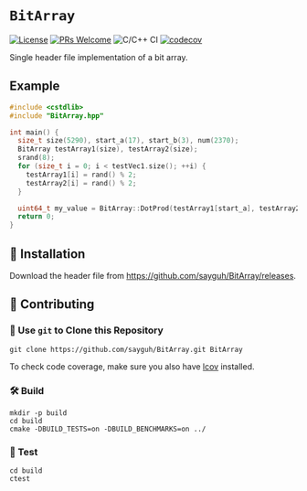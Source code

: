 `BitArray`
==========

[![License](https://img.shields.io/badge/License-Apache%202.0-blue.svg)](https://opensource.org/licenses/Apache-2.0)
[![PRs Welcome](https://img.shields.io/badge/PRs-welcome-brightgreen.svg)](.github/CONTRIBUTING.md#pull-requests)
![C/C++ CI](https://github.com/sayguh/BitArray/workflows/C/C++%20CI/badge.svg)
[![codecov](https://codecov.io/gh/sayguh/BitArray/branch/develop/graph/badge.svg?token=3QO0OXSUW6)](https://codecov.io/gh/sayguh/BitArray)

Single header file implementation of a bit array.

## Example

```c++
#include <cstdlib>
#include "BitArray.hpp"

int main() {
  size_t size(5290), start_a(17), start_b(3), num(2370);
  BitArray testArray1(size), testArray2(size);
  srand(8);
  for (size_t i = 0; i < testVec1.size(); ++i) {
    testArray1[i] = rand() % 2;
    testArray2[i] = rand() % 2;
  }

  uint64_t my_value = BitArray::DotProd(testArray1[start_a], testArray2[start_b], num);
  return 0;
}
```

## 🚴 Installation

Download the header file from https://github.com/sayguh/BitArray/releases.

## 🚀 Contributing

### 🐑 Use `git` to Clone this Repository

```
git clone https://github.com/sayguh/BitArray.git BitArray
```

To check code coverage, make sure you also have
[lcov](http://ltp.sourceforge.net/coverage/lcov.php) installed.

### 🛠️ Build

```
mkdir -p build
cd build
cmake -DBUILD_TESTS=on -DBUILD_BENCHMARKS=on ../
```

### 🔬 Test

```
cd build
ctest
```
